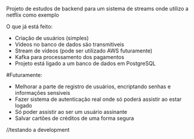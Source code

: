 Projeto de estudos de backend para um sistema de streams onde utilizo a netflix como exemplo


O que já está feito:

- Criação de usuários (simples)
- Vídeos no banco de dados são transmitiveis
- Stream de vídeos (pode ser utilizado AWS futuramente)
- Kafka para processamento dos pagamentos
- Projeto está ligado a um banco de dados em PostgreSQL


#Futuramente:
- Melhorar a parte de registro de usuários, encriptando senhas e informações sensiveis
- Fazer sistema de autenticação real onde só poderá assistir ao estar logado
- Só poder assistir ao ser um usuário assinante
- Salvar cartões de créditos de uma forma segura

//testando a development